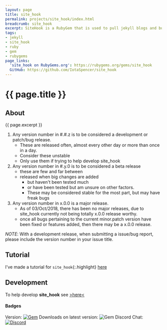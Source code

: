 ```yaml
---
layout: page
title: site_hook
permalink: projects/site_hook/index.html
breadcrumb: site_hook
excerpt: SiteHook is a RubyGem that is used to pull jekyll blogs and build them as a intermediary between a git service webhook and a production server.
tags:
- jekyll
- site_hook
- ruby
- gem
- rubygems
page_links:
  'site_hook on RubyGems.org': https://rubygems.org/gems/site_hook
  GitHub: https://github.com/IotaSpencer/site_hook
---
```

# {{ page.title }}

## About

{{ page.excerpt }}

1. Any version number in #.#.z is to be considered a development or patch/bug release.
   * These are released often, almost every other day or more than once in a day.
   * Consider these unstable
   * Only use them if trying to help develop site_hook
1. Any version number in #.y.0 is to be considered a beta release
   * these are few and far between
   * released when big changes are added
     * but haven't been tested much
     * or have been tested but am unsure on other factors.
     * These may be considered stable for the most part, but may have freak bugs
1. Any version number in x.0.0 is a major release.
   * As of 03/Oct/2018, there has been no major releases, due to site_hook currently not being totally x.0.0 release worthy.
   * once all bugs pertaining to the current minor.patch version have been fixed or features added, then there may be a x.0.0 release.


*NOTE*: With a development release, when submitting a issue/bug report, please include the version number in your issue title.

## Tutorial

I've made a tutorial for `site_hook`{:.highlight} [here](/projects/site_hook/tutorial/)

## Development

To help develop **site_hook** see [>here<](/projects/site_hook/developing)
#### Badges

Version: [![Gem](https://img.shields.io/gem/v/site_hook.svg?style=plastic)](https://github.com/IotaSpencer/site_hook)
Downloads on latest version: ![Gem](https://img.shields.io/gem/dtv/site_hook.svg?style=plastic)
Discord Chat: [![Discord](https://img.shields.io/discord/497246541053165570.svg?logo=discord&style=plastic)](https://discord.gg/6Kbpppt)